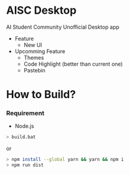 # AISC Desktop
AI Student Community Unofficial Desktop app

- Feature
  - New UI
- Upcomming Feature
  - Themes
  - Code Highlight (better than current one)
  - Pastebin
  
# How to Build?

### Requirement
- Node.js

```bash
> build.bat
```
or
```bash
> npm install --global yarn && yarn && npm i
> npm run dist
```
